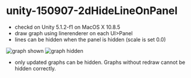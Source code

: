 # unity-150907-2dHideLineOnPanel

- checkd on Unity 5.1.2-f1 on MacOS X 10.8.5
- draw graph using linerenderer on each UI>Panel
- lines can be hidden when the panel is hidden (scale is set 0.0)

![graph shown](https://qiita-image-store.s3.amazonaws.com/0/32870/9b604a3e-9cba-2f27-8e85-c8d18885a9ff.jpeg)
![graph hidden](https://qiita-image-store.s3.amazonaws.com/0/32870/34af9a29-7202-d010-e93a-107cbf8dfe4a.jpeg)

- only updated graphs can be hidden. Graphs without redraw cannot be hidden correctly.

